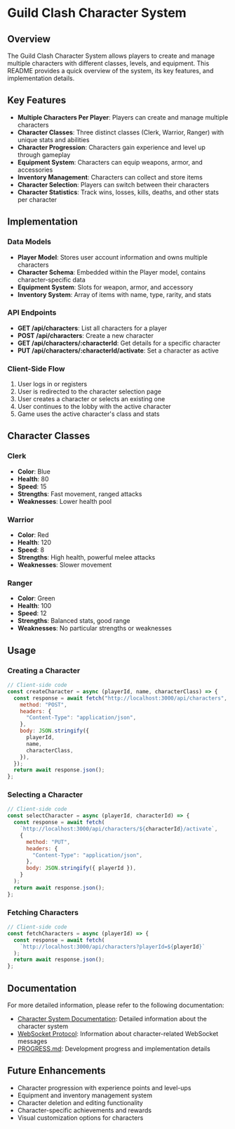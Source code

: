 # Guild Clash Character System

## Overview

The Guild Clash Character System allows players to create and manage multiple characters with different classes, levels, and equipment. This README provides a quick overview of the system, its key features, and implementation details.

## Key Features

- **Multiple Characters Per Player**: Players can create and manage multiple characters
- **Character Classes**: Three distinct classes (Clerk, Warrior, Ranger) with unique stats and abilities
- **Character Progression**: Characters gain experience and level up through gameplay
- **Equipment System**: Characters can equip weapons, armor, and accessories
- **Inventory Management**: Characters can collect and store items
- **Character Selection**: Players can switch between their characters
- **Character Statistics**: Track wins, losses, kills, deaths, and other stats per character

## Implementation

### Data Models

- **Player Model**: Stores user account information and owns multiple characters
- **Character Schema**: Embedded within the Player model, contains character-specific data
- **Equipment System**: Slots for weapon, armor, and accessory
- **Inventory System**: Array of items with name, type, rarity, and stats

### API Endpoints

- **GET /api/characters**: List all characters for a player
- **POST /api/characters**: Create a new character
- **GET /api/characters/:characterId**: Get details for a specific character
- **PUT /api/characters/:characterId/activate**: Set a character as active

### Client-Side Flow

1. User logs in or registers
2. User is redirected to the character selection page
3. User creates a character or selects an existing one
4. User continues to the lobby with the active character
5. Game uses the active character's class and stats

## Character Classes

### Clerk

- **Color**: Blue
- **Health**: 80
- **Speed**: 15
- **Strengths**: Fast movement, ranged attacks
- **Weaknesses**: Lower health pool

### Warrior

- **Color**: Red
- **Health**: 120
- **Speed**: 8
- **Strengths**: High health, powerful melee attacks
- **Weaknesses**: Slower movement

### Ranger

- **Color**: Green
- **Health**: 100
- **Speed**: 12
- **Strengths**: Balanced stats, good range
- **Weaknesses**: No particular strengths or weaknesses

## Usage

### Creating a Character

```javascript
// Client-side code
const createCharacter = async (playerId, name, characterClass) => {
  const response = await fetch("http://localhost:3000/api/characters", {
    method: "POST",
    headers: {
      "Content-Type": "application/json",
    },
    body: JSON.stringify({
      playerId,
      name,
      characterClass,
    }),
  });
  return await response.json();
};
```

### Selecting a Character

```javascript
// Client-side code
const selectCharacter = async (playerId, characterId) => {
  const response = await fetch(
    `http://localhost:3000/api/characters/${characterId}/activate`,
    {
      method: "PUT",
      headers: {
        "Content-Type": "application/json",
      },
      body: JSON.stringify({ playerId }),
    }
  );
  return await response.json();
};
```

### Fetching Characters

```javascript
// Client-side code
const fetchCharacters = async (playerId) => {
  const response = await fetch(
    `http://localhost:3000/api/characters?playerId=${playerId}`
  );
  return await response.json();
};
```

## Documentation

For more detailed information, please refer to the following documentation:

- [Character System Documentation](docs/character-system.md): Detailed information about the character system
- [WebSocket Protocol](docs/websocket-protocol.md): Information about character-related WebSocket messages
- [PROGRESS.md](PROGRESS.md): Development progress and implementation details

## Future Enhancements

- Character progression with experience points and level-ups
- Equipment and inventory management system
- Character deletion and editing functionality
- Character-specific achievements and rewards
- Visual customization options for characters
